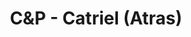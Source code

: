 ---
title: C&P - Catriel (Atras)
category: 01_artistas
designSlug: cat-paco-cabeza-catriel
image: '/products/cabezotas/catriel/principal.jpg'
imageHover: '/products/cabezotas/catriel/normal.jpg'
prendas: [
    
    {   
        title: 'Remera',
        slug: 'remera',          
        image: '/products/cabezotas/catriel/normal.jpg',
        price: 'remerasPrecio',
        talles: 'remerasTalles'
    },
    {
        title: 'Remera Oversize',
        slug: 'remera-oversize',
        image: '/products/cabezotas/catriel/oversize.jpg',
        price: 'oversizePrecio',
        talles: 'oversizeTalles'
    },
    {
        title: 'Musculosa M',
        slug: 'musculosa-mujer',
        image: '/products/cabezotas/catriel/musculosa.jpg',
        price: 'musculosaPrecio',
        talles: 'musculosasMujerTalles'
    },
     {
        title: 'Musculosa H',
        slug: 'musculoso',
        image: '/products/cabezotas/catriel/musculoso.jpg',
        price: 'musculosaPrecio',
        talles: 'musculosasHombreTalles'
    },
    {
        title: 'Pupera Oversize',
        slug: 'pupera-oversize',
        image: '/products/cabezotas/catriel/pupera.jpg',
        price: 'remerasPrecio',
        talles: 'oversizePuperasTalles'
    },
     {
         title: 'Buzo',
         slug: 'buzo',
         image: '/products/cabezotas/catriel/buzo.jpg',
         price: buzosPrecio,
        talles: 'BuzosTalles'
     },
]
---